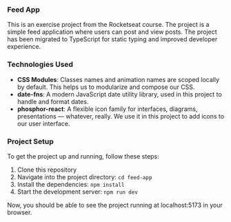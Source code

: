 ### Feed App

This is an exercise project from the Rocketseat course. The project is a simple feed application where users can post and view posts. The project has been migrated to TypeScript for static typing and improved developer experience.

### Technologies Used

- **CSS Modules**: Classes names and animation names are scoped locally by default. This helps us to modularize and compose our CSS.
- **date-fns**: A modern JavaScript date utility library, used in this project to handle and format dates.
- **phosphor-react**: A flexible icon family for interfaces, diagrams, presentations — whatever, really. We use it in this project to add icons to our user interface.

### Project Setup

To get the project up and running, follow these steps:

1. Clone this repository
2. Navigate into the project directory: `cd feed-app`
3. Install the dependencies: `npm install`
4. Start the development server: `npm run dev`

Now, you should be able to see the project running at localhost:5173 in your browser.